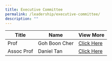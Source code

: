 ```yaml
---
title: Executive Committee
permalink: /leadership/executive-committee/
description: ""
---
```

| Title | Name | View More |
| -------- | -------- | -------- |
| Prof | Goh Boon Cher| [Click Here](/leadership/cctimu-platform-leads/prof-goh-boon-cher) |
| Assoc Prof | Daniel Tan | [Click Here](/leadership/assoc-prof-daniel-tan) |
